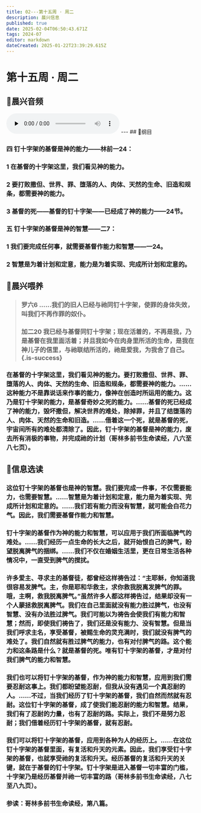 ```yaml
---
title: 02---第十五周 · 周二
description: 晨兴信息
published: true
date: 2025-02-04T06:50:43.671Z
tags: 2024-07
editor: markdown
dateCreated: 2025-01-22T23:39:29.615Z
---
```


# 第十五周 · 周二
## 🎵晨兴音频
<audio id="audio" controls="" preload="none">
      <source id="mp3" src="/2024-07/week15/week15day2.mp3">
</audio>
---
## 📖纲目

### 四	钉十字架的基督是神的能力——林前一24：

### 1	在基督的十字架这里，我们看见神的能力。

### 2	要打败撒但、世界、罪、堕落的人、肉体、天然的生命、旧造和规条，都需要神的能力。

### 3	基督的死——基督的钉十字架——已经成了神的能力——24节。

### 五	钉十字架的基督是神的智慧——二7：

### 1	我们要完成任何事，就需要基督作能力和智慧——一24。

### 2	智慧是为着计划和定意，能力是为着实现、完成所计划和定意的。

## 📖晨兴喂养

>### **罗六6**    **……我们的旧人已经与祂同钉十字架，使罪的身体失效，叫我们不再作罪的奴仆。**
>
>### **加二20**    **我已经与基督同钉十字架；现在活着的，不再是我，乃是基督在我里面活着；并且我如今在肉身里所活的生命，是我在神儿子的信里，与祂联结所活的，祂是爱我，为我舍了自己。** {.is-success}

### 在基督的十字架这里，我们看见神的能力。要打败撒但、世界、罪、堕落的人、肉体、天然的生命、旧造和规条，都需要神的能力。……这种能力不是靠说话来作事的能力，像神在创造时所运用的能力。这乃是钉十字架的能力，是基督奇妙之死的能力。……基督的死已经成了神的能力，毁坏撒但，解决世界的难处，除掉罪，并且了结堕落的人、肉体、天然的生命和旧造。……借着这一个死，就是基督的死，宇宙间所有的难处都清除了。因此，钉十字架的基督是神的能力，废去所有消极的事物，并完成祂的计划（哥林多前书生命读经，八六至八七页）。

## 📖信息选读

### 这位钉十字架的基督也是神的智慧。我们要完成一件事，不仅需要能力，也需要智慧。……智慧是为着计划和定意，能力是为着实现、完成所计划和定意的。……我们若有能力而没有智慧，就可能会白花力气。因此，我们需要基督作能力和智慧。

### 钉十字架的基督作为神的能力和智慧，可以应用于我们所面临脾气的难处。……我们经历一点生命的长大之后，就开始恨自己的脾气，盼望脱离脾气的捆绑。……我们不仅在婚姻生活里，更在日常生活各种情况中，一直受到脾气的搅扰。

### 许多爱主、寻求主的基督徒，都曾经这样祷告过：“主耶稣，你知道我很容易发脾气。主，你是耶和华救主，求你救我脱离发脾气的罪。哦，主啊，救我脱离脾气。”虽然许多人都这样祷告过，结果却没有一个人蒙拯救脱离脾气。我们在自己里面就没有能力胜过脾气，也没有智慧、没有办法胜过脾气。我们可能以为祷告会使我们有能力和智慧；然而，即使我们祷告了，我们还是没有能力、没有智慧。但是当我们呼求主名，享受基督，被赐生命的灵充满时，我们就没有脾气的难处了。我们自然就有胜过脾气的能力，也有对付脾气的路。这个能力和这条路是什么？就是基督的死。唯有钉十字架的基督，才是对付我们脾气的能力和智慧。

### 我们也可以将钉十字架的基督，作为神的能力和智慧，应用到我们需要忍耐这事上。我们都盼望能忍耐，但我从没有遇见一个真忍耐的人。……不过，当我们经历了钉十字架的基督，我们自然而然就有忍耐。这位钉十字架的基督，成了使我们能忍耐的能力和智慧。结果，我们有了忍耐的力量，也有了忍耐的路。实际上，我们不是努力忍耐；我们借着经历钉十字架的基督，就有忍耐。

### 我们可以将钉十字架的基督，应用到各种为人的经历上。……在这位钉十字架的基督里面，有复活和升天的元素。因此，我们享受钉十字架的基督，也就享受祂的复活和升天。经历基督的复活和升天的关键，就在于基督的钉十字架。钉十字架是进入基督一切丰富的门槛，十字架乃是经历基督并祂一切丰富的路（哥林多前书生命读经，八七至八九页）。

### 参读：哥林多前书生命读经，第八篇。
<!-- Google tag (gtag.js) -->
<script async src="https://www.googletagmanager.com/gtag/js?id=G-1P8709Z16T"></script>
<script>
  window.dataLayer = window.dataLayer || [];
  function gtag(){dataLayer.push(arguments);}
  gtag('js', new Date());

  gtag('config', 'G-1P8709Z16T');
</script>